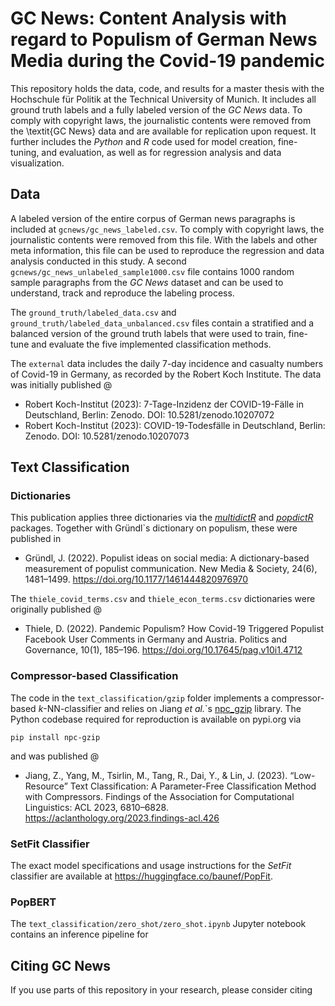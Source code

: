 # GC News: Content Analysis with regard to Populism of German News Media during the Covid-19 pandemic

This repository holds the data, code, and results for a master thesis with the Hochschule für Politik at the Technical University of Munich. It includes all ground truth labels and a fully labeled version of the _GC News_ data. To comply with copyright laws, the journalistic contents were removed from the \textit{GC News} data and are available for replication upon request. It further includes the _Python_ and _R_ code used for model creation, fine-tuning, and evaluation, as well as for regression analysis and data visualization. 

## Data

A labeled version of the entire corpus of German news paragraphs is included at `gcnews/gc_news_labeled.csv`. To comply with copyright laws, the journalistic contents were removed from this file. With the labels and other meta information, this file can be used to reproduce the regression and data analysis conducted in this study. A second `gcnews/gc_news_unlabeled_sample1000.csv` file contains 1000 random sample paragraphs from the _GC News_ dataset and can be used to understand, track and reproduce the labeling process. 

The `ground_truth/labeled_data.csv` and `ground_truth/labeled_data_unbalanced.csv` files contain a stratified and a balanced version of the ground truth labels that were used to train, fine-tune and evaluate the five implemented classification methods. 

The `external` data includes the daily 7-day incidence and casualty numbers of Covid-19 in Germany, as recorded by the Robert Koch Institute. The data was initially published @
- Robert Koch-Institut (2023): 7-Tage-Inzidenz der COVID-19-Fälle in Deutschland, Berlin: Zenodo. DOI: 10.5281/zenodo.10207072
- Robert Koch-Institut (2023): COVID-19-Todesfälle in Deutschland, Berlin: Zenodo. DOI: 10.5281/zenodo.10207073

## Text Classification

### Dictionaries

This publication applies three dictionaries via the [_multidictR_](https://github.com/jogrue/multidictR) and [_popdictR_](https://github.com/jogrue/popdictR) packages. Together with Gründl`s dictionary on populism, these were published in 
- Gründl, J. (2022). Populist ideas on social media: A dictionary-based measurement of populist communication. New Media & Society, 24(6), 1481–1499. https://doi.org/10.1177/1461444820976970

The `thiele_covid_terms.csv` and `thiele_econ_terms.csv` dictionaries were originally published @
- Thiele, D. (2022). Pandemic Populism? How Covid-19 Triggered Populist Facebook User Comments in Germany and Austria. Politics and Governance, 10(1), 185–196. https://doi.org/10.17645/pag.v10i1.4712

### Compressor-based Classification

The code in the `text_classification/gzip` folder implements a compressor-based _k_-NN-classifier and relies on Jiang _et al._`s [npc_gzip](https://github.com/bazingagin/npc_gzip) library. The Python codebase required for reproduction is available on pypi.org via
```
pip install npc-gzip
```
and was published @ 
- Jiang, Z., Yang, M., Tsirlin, M., Tang, R., Dai, Y., & Lin, J. (2023). “Low-Resource” Text Classification: A Parameter-Free Classification Method with Compressors. Findings of the Association for Computational Linguistics: ACL 2023, 6810–6828. https://aclanthology.org/2023.findings-acl.426

### SetFit Classifier
The exact model specifications and usage instructions for the _SetFit_ classifier are available at https://huggingface.co/baunef/PopFit. 


### PopBERT
The `text_classification/zero_shot/zero_shot.ipynb` Jupyter notebook contains an inference pipeline for 


 
 



## Citing GC News

If you use parts of this repository in your research, please consider citing
